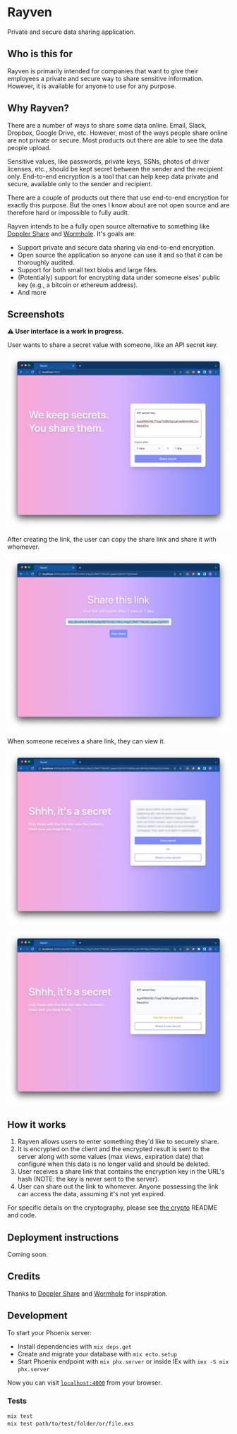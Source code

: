 # Rayven

Private and secure data sharing application.

## Who is this for

Rayven is primarily intended for companies that want to give their employees a private and secure way to share sensitive information. However, it is available for anyone to use for any purpose.

## Why Rayven?

There are a number of ways to share some data online. Email, Slack, Dropbox, Google Drive, etc. However, most of the ways people share online are not private or secure. Most products out there are able to see the data people upload.

Sensitive values, like passwords, private keys, SSNs, photos of driver licenses, etc., should be kept secret between the sender and the recipient only. End-to-end encryption is a tool that can help keep data private and secure, available only to the sender and recipient.

There are a couple of products out there that use end-to-end encryption for exactly this purpose. But the ones I know about are not open source and are therefore hard or impossible to fully audit.

Rayven intends to be a fully open source alternative to something like [Doppler Share](https://share.doppler.com) and [Wormhole](https://wormhole.app). It's goals are:

* Support private and secure data sharing via end-to-end encryption.
* Open source the application so anyone can use it and so that it can be thoroughly audited.
* Support for both small text blobs and large files.
* (Potentially) support for encrypting data under someone elses' public key (e.g., a bitcoin or ethereum address).
* And more

## Screenshots

**⚠️ User interface is a work in progress.**

User wants to share a secret value with someone, like an API secret key.

![User enters a secret in the form](priv/static/images/screenshots/enter_secret.png)

After creating the link, the user can copy the share link and share it with whomever.

![User copies share link](priv/static/images/screenshots/share_secret.png)

When someone receives a share link, they can view it.

![User confirms they'd like to view secret](priv/static/images/screenshots/confirm_view.png)

![User views secret](priv/static/images/screenshots/view_secret.png)

## How it works

1. Rayven allows users to enter something they'd like to securely share.
2. It is encrypted on the client and the encrypted result is sent to the server along with some values (max views, expiration date) that configure when this data is no longer valid and should be deleted.
3. User receives a share link that contains the encryption key in the URL's hash (NOTE: the key is never sent to the server).
4. User can share out the link to whomever. Anyone possessing the link can access the data, assuming it's not yet expired.

For specific details on the cryptography, please see [the crypto](assets/js/crypto) README and code.

## Deployment instructions

Coming soon.

## Credits

Thanks to [Doppler Share](https://share.doppler.com) and [Wormhole](https://wormhole.app) for inspiration.

## Development

To start your Phoenix server:

  * Install dependencies with `mix deps.get`
  * Create and migrate your database with `mix ecto.setup`
  * Start Phoenix endpoint with `mix phx.server` or inside IEx with `iex -S mix phx.server`

Now you can visit [`localhost:4000`](http://localhost:4000) from your browser.

### Tests

```bash
mix test
mix test path/to/test/folder/or/file.exs
```

